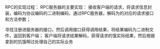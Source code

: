RPC的实现过程：
RPC服务器的主要实现：
接收客户端的请求，将请求信息封装，编码为协议编码的二进制编码，通过RPC服务器，解码为的对应的请求接口和方法参数；

寻找注册进服务器的接口，然后调用接口获得调用结果，将结果编码为二进制文件，返回到客户端；
客户端将请求结果解码，获得请求的饿实际结果，然后根据拿到的饥饿啊过处理自己的实际业务


